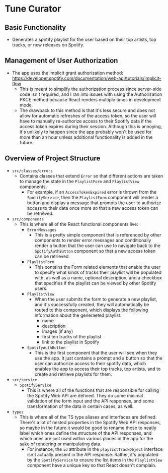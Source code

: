 # Tune Curator
## Basic Functionality 
- Generates a spotify playlist for the user based on their top artists, top tracks, or new releases on Spotify. 

## Management of User Authorization 
- The app uses the implicit grant authorization method: https://developer.spotify.com/documentation/web-api/tutorials/implicit-flow 
    - This is meant to simplify the authorization process since server-side code isn't required, and I ran into issues with using the Authorization PKCE method because React renders multiple times in development mode. 
    - The drawback to this method is that it's less secure and does not allow for automatic refreshes of the access token, so the user will have to manually re-authorize access to their Spotify data if the access token expires during their session. Although this is annoying, it's unlikely to happen since the app 
    probably won't be used for more than an hour unless additional functionality is added in the future. 

## Overview of Project Structure 
- `src/classes/errors`
    - Contains classes that extend `Error` so that different actions are taken to manage the state
    in the `PlaylistForm` and `PlaylistView` components. 
        - For example, if an `AccessTokenExpired` error is thrown from the `SpotifyService`, then the `PlaylistForm` component will render a button and display a message that prompts the user to 
        authorize access to their data once more so that a new access token can be retrieved. 
- `src/components`
    - This is where all of the React functional components live: 
        - `ErrorMessages` 
            - This is a pretty simple component that is referenced by other components to render error messages
            and conditionally render a button that the user can use to navigate back to the `SpotifyAuthButton` component so that a new access token can be retrieved. 
        - `PlaylistForm`
            - This contains the Form related elements that enable the user to specify what kinds of tracks 
            their playlist will be populated with, as well as a name, optional description, and a checkbox 
            that specifies if the playlist can be viewed by other Spotify users. 
        - `PlaylistView`
            - When the user submits the form to generate a new playlist, and it's successfully created,
            they will automatically be routed to this component, which displays the following information 
            about the generaeted playlist: 
                - name 
                - description
                - images (if any)
                - first ten tracks of the playlist
                - link to the playlist in Spotify 
        - `SpotifyAuthButton` 
            - This is the first component that the user will see when they use the app. It just contains a 
            prompt and a button so that the user can authorize access to their spotify data, which enables 
            the app to access their top tracks, top artists, and to create and retrieve playlists for them. 
- `src/service`
    - `SpotifyService` 
        - This is where all of the functions that are responsible for calling the Spotify Web API are defined. They do some minimal validation of the form input and the API responses, and some transformation of the 
        data in certain cases, as well. 
- `types` 
    - This is where all of the TS type aliases and interfaces are defined. There's a lot of nested properties
    in the Spotify Web API responses, so maybe in the future it would be good to rename these to neatly label
    which ones define the structure of the API responses, and which ones are just used within various places in the app for the sake of rendering or manipulating data. 
        - For instance, the `id` attribute in the `playlistTrackObject` interface isn't actually present in the
        API response. Rather, it's populated by the `SpotifyService` to ensure the list items in the `PlaylistView` component have a unique key so that React doesn't complain. 

